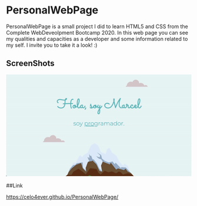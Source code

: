 # PersonalWebPage

PersonalWebPage is a small project I did to learn HTML5 and CSS from the Complete WebDeveolpment Bootcamp 2020.
In this web page you can see my qualities and capacities as a developer and some information related to my self.
I invite you to take it a look! :)

## ScreenShots

![GitHub Logo](/images/giffi.gif)

##Link

https://celo4ever.github.io/PersonalWebPage/
